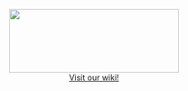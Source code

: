 <p align="center">
  <img src="http://s32.postimg.org/dwrwoivnp/carduinologo3.png" width="300" height="112.5"/><br>
  <a href="https://github.com/htl-leonding/2016_3chif_carduino/wiki">Visit our wiki!</a>
</p>
